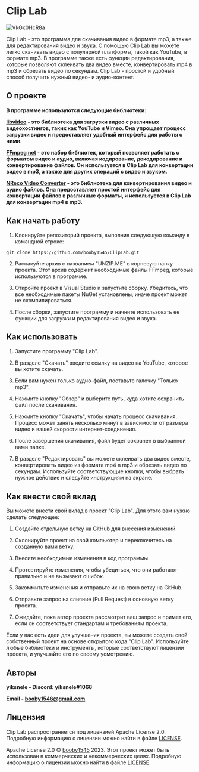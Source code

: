 # Clip Lab
![VkGx0HcR8a](https://user-images.githubusercontent.com/107137294/235353377-57c1d2b6-7834-49f2-9b8b-9cf143a537d4.png)

Clip Lab - это программа для скачивания видео в формате mp3, а также для редактирования видео и звука. С помощью Clip Lab вы можете легко скачивать видео с популярной платформы, такой как YouTube, в формате mp3. В программе также есть функции редактирования, которые позволяют склеивать два видео вместе, конвертировать mp4 в mp3 и обрезать видео по секундам. Clip Lab - простой и удобный способ получить нужный видео- и аудио-контент.

## О проекте

**В программе используются следующие библиотеки:**

**[libvideo](https://github.com/omansak/libvideo/) - это библиотека для загрузки видео с различных видеохостингов, таких как YouTube и Vimeo. Она упрощает процесс загрузки видео и предоставляет удобный интерфейс для работы с ними.**

**[FFmpeg net](https://github.com/cmxl/FFmpeg.NET) - это набор библиотек, который позволяет работать с форматом видео и аудио, включая кодирование, декодирование и конвертирование файлов. Он используется в Clip Lab для конвертации видео в mp3, а также для других операций с видео и звуком.**

**[NReco Video Converter](https://www.nuget.org/packages/NReco.VideoConverter) - это библиотека для конвертирования видео и аудио файлов. Она предоставляет простой интерфейс для конвертации файлов в различные форматы, и используется в Clip Lab для конвертации mp4 в mp3.**

## Как начать работу

1. Клонируйте репозиторий проекта, выполнив следующую команду в командной строке:

```
git clone https://github.com/booby1545/ClipLab.git
```

2. Распакуйте архив с названием "UNZIP.ME" в корневую папку проекта. Этот архив содержит необходимые файлы FFmpeg, которые используются в программе.

3. Откройте проект в Visual Studio и запустите сборку. Убедитесь, что все необходимые пакеты NuGet установлены, иначе проект может не скомпилироваться.

4. После сборки, запустите программу и начните использовать ее функции для загрузки и редактирования видео и звука.


## Как использовать

1. Запустите программу "Clip Lab".

2. В разделе "Скачать" введите ссылку на видео на YouTube, которое вы хотите скачать.

3. Если вам нужен только аудио-файл, поставьте галочку "Только mp3".

4. Нажмите кнопку "Обзор" и выберите путь, куда хотите сохранить файл после скачивания.

5. Нажмите кнопку "Скачать", чтобы начать процесс скачивания. Процесс может занять несколько минут в зависимости от размера видео и вашей скорости интернет-соединения.

6. После завершения скачивания, файл будет сохранен в выбранной вами папке.

7. В разделе "Редактировать" вы можете склеивать два видео вместе, конвертировать видео из формата mp4 в mp3 и обрезать видео по секундам. Используйте соответствующие кнопки, чтобы выбрать нужное действие и следуйте инструкциям на экране.

## Как внести свой вклад

Вы можете внести свой вклад в проект "Clip Lab". Для этого вам нужно сделать следующее:

1. Создайте отдельную ветку на GitHub для внесения изменений.

2. Склонируйте проект на свой компьютер и переключитесь на созданную вами ветку.

3. Внесите необходимые изменения в код программы.

4. Протестируйте изменения, чтобы убедиться, что они работают правильно и не вызывают ошибок.

5. Закоммитьте изменения и отправьте их на свою ветку на GitHub.

6. Отправьте запрос на слияние (Pull Request) в основную ветку проекта.

7. Ожидайте, пока автор проекта рассмотрит ваш запрос и примет его, если он соответствует стандартам и требованиям проекта.

Если у вас есть идеи для улучшения проекта, вы можете создать свой собственный проект на основе открытого кода "Clip Lab". Используйте любые библиотеки и инструменты, которые соответствуют лицензии проекта, и улучшайте его по своему усмотрению.

## Авторы

**yiksnele - Discord: yiksnele#1068**

**Email - [booby1546@gmail.com](mailto:booby1546@gmail.com)**

## Лицензия

Clip Lab распространяется под лицензией Apache License 2.0. Подробную информацию о лицензии можно найти в файле [LICENSE](https://github.com/booby1545/ClipLab/blob/main/LICENSE).

Apache License 2.0 © [booby1545](https://github.com/booby1545) 2023. Этот проект может быть использован в коммерческих и некоммерческих целях. Подробную информацию о лицензии можно найти в файле [LICENSE](https://github.com/booby1545/ClipLab/blob/main/LICENSE).
